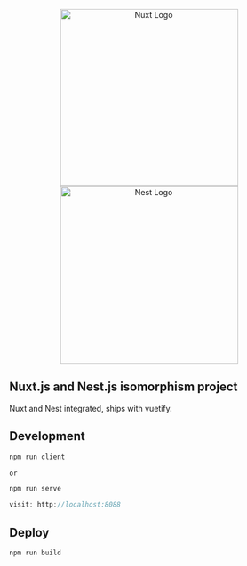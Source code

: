<p align="center">
  <a href="https://nuxtjs.org/ target="blank"><img align="center" style="width:320px" alt="Nuxt Logo" src="https://nuxtjs.org/meta_400.png"/></a>
  <a href="http://nestjs.com/" target="blank"><img src="https://nestjs.com/img/logo_text.svg" width="320" alt="Nest Logo" /></a>
</p>

## Nuxt.js and Nest.js isomorphism project

<p>Nuxt and Nest integrated, ships with vuetify.</p>


## Development
```js
npm run client

or 

npm run serve

visit: http://localhost:8088
```

## Deploy
```js
npm run build
```
